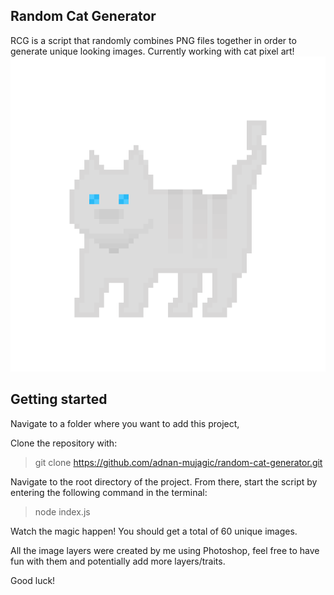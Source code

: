 ## Random Cat Generator
RCG is a script that randomly combines PNG files together in order to generate unique looking images. Currently working with cat pixel art!
![Sample Cat](https://github.com/adnan-mujagic/random-cat-generator/blob/mistress/images/skins/cat-1.png)
## Getting started
Navigate to a folder where you want to add this project,

Clone the repository with:
> git clone https://github.com/adnan-mujagic/random-cat-generator.git

Navigate to the root directory of the project.
From there, start the script by entering the following command in the terminal:
> node index.js

Watch the magic happen!
You should get a total of 60 unique images.

All the image layers were created by me using Photoshop, feel free to have fun with them and potentially add more layers/traits.

Good luck!

